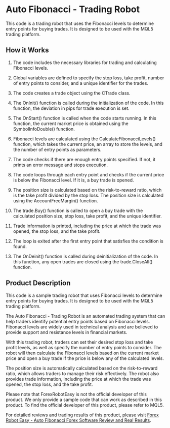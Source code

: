 # Auto Fibonacci - Trading Robot

This code is a trading robot that uses the Fibonacci levels to determine entry points for buying trades. It is designed to be used with the MQL5 trading platform.

## How it Works

1. The code includes the necessary libraries for trading and calculating Fibonacci levels.

2. Global variables are defined to specify the stop loss, take profit, number of entry points to consider, and a unique identifier for the trades.

3. The code creates a trade object using the CTrade class.

4. The OnInit() function is called during the initialization of the code. In this function, the deviation in pips for trade execution is set.

5. The OnStart() function is called when the code starts running. In this function, the current market price is obtained using the SymbolInfoDouble() function.

6. Fibonacci levels are calculated using the CalculateFibonacciLevels() function, which takes the current price, an array to store the levels, and the number of entry points as parameters.

7. The code checks if there are enough entry points specified. If not, it prints an error message and stops execution.

8. The code loops through each entry point and checks if the current price is below the Fibonacci level. If it is, a buy trade is opened.

9. The position size is calculated based on the risk-to-reward ratio, which is the take profit divided by the stop loss. The position size is calculated using the AccountFreeMargin() function.

10. The trade.Buy() function is called to open a buy trade with the calculated position size, stop loss, take profit, and the unique identifier.

11. Trade information is printed, including the price at which the trade was opened, the stop loss, and the take profit.

12. The loop is exited after the first entry point that satisfies the condition is found.

13. The OnDeinit() function is called during deinitialization of the code. In this function, any open trades are closed using the trade.CloseAll() function.

## Product Description

This code is a sample trading robot that uses Fibonacci levels to determine entry points for buying trades. It is designed to be used with the MQL5 trading platform. 

The Auto Fibonacci - Trading Robot is an automated trading system that can help traders identify potential entry points based on Fibonacci levels. Fibonacci levels are widely used in technical analysis and are believed to provide support and resistance levels in financial markets.

With this trading robot, traders can set their desired stop loss and take profit levels, as well as specify the number of entry points to consider. The robot will then calculate the Fibonacci levels based on the current market price and open a buy trade if the price is below any of the calculated levels.

The position size is automatically calculated based on the risk-to-reward ratio, which allows traders to manage their risk effectively. The robot also provides trade information, including the price at which the trade was opened, the stop loss, and the take profit.

Please note that ForexRobotEasy is not the official developer of this product. We only provide a sample code that can work as described in this product. To find the official developer of this product, please refer to MQL5. 

For detailed reviews and trading results of this product, please visit [Forex Robot Easy - Auto Fibonacci Forex Software Review and Real Results](https://forexroboteasy.com/forex-robot-review/auto-fibonacci-forex-software-review-and-real-results/).
